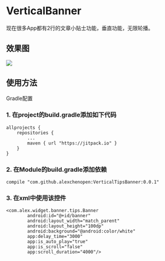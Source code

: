 # VerticalBanner
现在很多App都有2行的文章小贴士功能，垂直功能，无限轮播。

## 效果图
<img src="screens/circle.gif" />

## 使用方法
Gradle配置

### 1. 在project的build.gradle添加如下代码

```
allprojects {
    repositories {
        ...
        maven { url "https://jitpack.io" }
    }
}
```
### 2. 在Module的build.gradle添加依赖

```
compile "com.github.alexchenopen:VerticalTipsBanner:0.0.1"
```

### 3. 在xml中使用该控件
```
<com.alex.widget.banner.tips.Banner
        android:id="@+id/banner"
        android:layout_width="match_parent"
        android:layout_height="100dp"
        android:background="@android:color/white"
        app:delay_time="3000"
        app:is_auto_play="true"
        app:is_scroll="false"
        app:scroll_duration="4000"/>  
```
